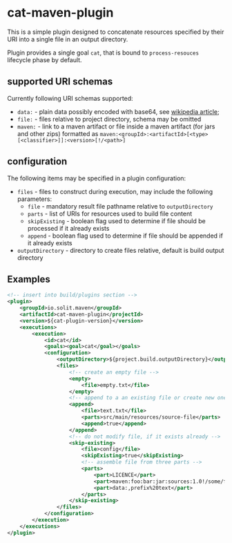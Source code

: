 # cat-maven-plugin

This is a simple plugin designed to concatenate resources specified by their URI into a single file in an output 
directory.

Plugin provides a single goal `cat`, that is bound to `process-resouces ` lifecycle phase by default.

## supported URI schemas

Currently following URI schemas supported:
*   `data:` - plain data possibly encoded with base64,
    see [wikipedia article](https://en.wikipedia.org/wiki/Data_URI_scheme);
*   `file:` - files relative to project directory, schema may be omitted
*   `maven:` - link to a maven artifact or file inside a maven artifact (for jars and other zips) formatted as
    `maven:<groupId>:<artifactId>[<type>[<classifier>]]:<version>[!/<path>]`

## configuration

The following items may be specified in a plugin configuration:

*   `files` - files to construct during execution, may include the following parameters:
    - `file` - mandatory result file pathname relative to `outputDirectory`
    - `parts` - list of URIs for resources used to build file content
    - `skipExisting` - boolean flag used to determine if file should be processed if it already exists
    - `append` - boolean flag used to determine if file should be appended if it already exists
*   `outputDirectory` - directory to create files relative, default is build output directory

## Examples

```xml
<!-- insert into build/plugins section -->
<plugin>
    <groupId>io.solit.maven</groupId>
    <artifactId>cat-maven-plugin</projectId>
    <version>${cat-plugin-version}</version>
    <executions>
        <execution>
            <id>cat</id>
            <goals><goal>cat</goal></goals>
            <configuration>
                <outputDirectory>${project.build.outputDirectory}</outputDirectory>
                <files>
                    <!-- create an empty file -->
                    <empty>
                        <file>empty.txt</file>
                    </empty>
                    <!-- append to a an existing file or create new one -->
                    <append>
                        <file>text.txt</file>
                        <parts>src/main/resources/source-file</parts>
                        <append>true</append>
                    </append>
                    <!-- do not modify file, if it exists already -->
                    <skip-existing>
                        <file>config</file>
                        <skipExisting>true</skipExisting>
                        <!-- assemble file from three parts -->
                        <parts>
                            <part>LICENCE</part>
                            <part>maven:foo:bar:jar:sources:1.0!/some/file</part>
                            <part>data:,prefix%20text</part>
                        </parts>                    
                    </skip-existing>
                </files>
            </configuration>
        </execution>
    </executions>
</plugin>
```

